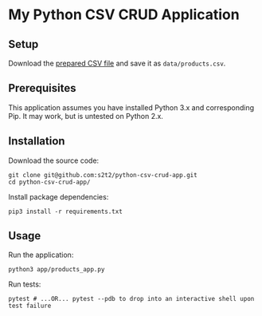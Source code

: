 # My Python CSV CRUD Application

## Setup

Download the [prepared CSV file](https://raw.githubusercontent.com/prof-rossetti/nyu-info-2335-70-201706/master/projects/crud-app/products.csv) and save it as `data/products.csv`.

## Prerequisites

This application assumes you have installed Python 3.x and corresponding Pip. It may work, but is untested on Python 2.x.

## Installation

Download the source code:

```shell
git clone git@github.com:s2t2/python-csv-crud-app.git
cd python-csv-crud-app/
```

Install package dependencies:

```shell
pip3 install -r requirements.txt
```

## Usage

Run the application:

```shell
python3 app/products_app.py
```

Run tests:

```shell
pytest # ...OR... pytest --pdb to drop into an interactive shell upon test failure
```
